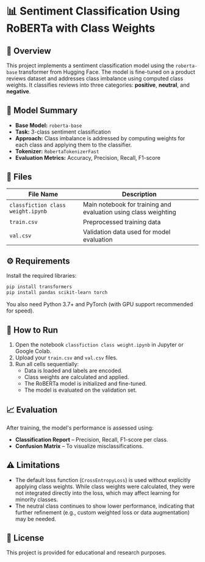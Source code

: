 
# 📊 Sentiment Classification Using RoBERTa with Class Weights

## 📖 Overview
This project implements a sentiment classification model using the `roberta-base` transformer from Hugging Face. The model is fine-tuned on a product reviews dataset and addresses class imbalance using computed class weights. It classifies reviews into three categories: **positive**, **neutral**, and **negative**.

## 🧠 Model Summary
- **Base Model:** `roberta-base`
- **Task:** 3-class sentiment classification
- **Approach:** Class imbalance is addressed by computing weights for each class and applying them to the classifier.
- **Tokenizer:** `RobertaTokenizerFast`
- **Evaluation Metrics:** Accuracy, Precision, Recall, F1-score

## 📁 Files
| File Name                        | Description                                      |
|----------------------------------|--------------------------------------------------|
| `classfiction class weight.ipynb` | Main notebook for training and evaluation using class weighting |
| `train.csv`                      | Preprocessed training data                      |
| `val.csv`                        | Validation data used for model evaluation       |

## ⚙️ Requirements

Install the required libraries:

```bash
pip install transformers
pip install pandas scikit-learn torch
```

You also need Python 3.7+ and PyTorch (with GPU support recommended for speed).

## 🚀 How to Run

1. Open the notebook `classfiction class weight.ipynb` in Jupyter or Google Colab.
2. Upload your `train.csv` and `val.csv` files.
3. Run all cells sequentially:
   - Data is loaded and labels are encoded.
   - Class weights are calculated and applied.
   - The RoBERTa model is initialized and fine-tuned.
   - The model is evaluated on the validation set.

## 📈 Evaluation

After training, the model's performance is assessed using:

- **Classification Report** – Precision, Recall, F1-score per class.
- **Confusion Matrix** – To visualize misclassifications.

## ⚠️ Limitations

- The default loss function (`CrossEntropyLoss`) is used without explicitly applying class weights. While class weights were calculated, they were not integrated directly into the loss, which may affect learning for minority classes.
- The neutral class continues to show lower performance, indicating that further refinement (e.g., custom weighted loss or data augmentation) may be needed.

## 📝 License

This project is provided for educational and research purposes.
